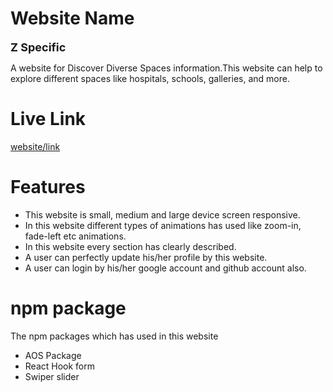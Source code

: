 
# Website Name

<font size="4"> **Z Specific**</font>

A website for Discover Diverse Spaces information.This website  can help to explore different spaces like hospitals, schools, galleries, and more.



# Live Link

[website/link](https://assignment-9-7e916.web.app)

# Features

- This website is small, medium and large device screen responsive.
- In this website different types of animations has used like zoom-in, fade-left etc animations.
- In this website every section has clearly described.
- A user can perfectly update his/her profile by this website. 
- A user can login by his/her google account and github account also.

# npm package

The npm packages which has used in this website

- AOS Package
- React Hook form
- Swiper slider






